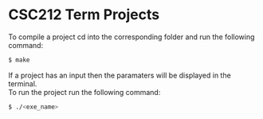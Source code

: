 # CSC212 Term Projects

To compile a project cd into the corresponding folder and run the following command:
```bash
$ make
```

If a project has an input then the paramaters will be displayed in the terminal.<br>
To run the project run the following command:
```bash
$ ./<exe_name>
```

